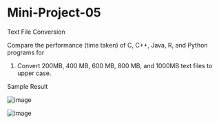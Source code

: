 # Mini-Project-05
Text File Conversion


Compare the performance (time taken) of C, C++, Java, R, and Python programs for 
1. Convert 200MB, 400 MB, 600 MB, 800 MB, and 1000MB text files to upper case.
   
Sample Result

![image](https://github.com/user-attachments/assets/0153e516-bb28-4203-b520-71af6e854167)

   ![image](https://github.com/user-attachments/assets/5c5a5101-1c9d-4b3d-b71e-deff7e5b5f9a)


